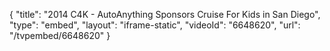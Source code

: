 {
    "title": "2014 C4K - AutoAnything Sponsors Cruise For Kids in San Diego",
    "type": "embed",
    "layout": "iframe-static",
    "videoId": "6648620",
    "url": "\/tvpembed\/6648620"
}